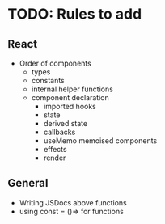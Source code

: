 # TODO: Rules to add

## React

- Order of components
    - types
    - constants
    - internal helper functions
    - component declaration
        - imported hooks
        - state
        - derived state
        - callbacks
        - useMemo memoised components
        - effects
        - render

## General

- Writing JSDocs above functions
- using const = ()=> for functions
